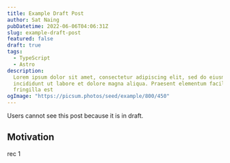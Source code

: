 ```yaml
---
title: Example Draft Post
author: Sat Naing
pubDatetime: 2022-06-06T04:06:31Z
slug: example-draft-post
featured: false
draft: true
tags:
  - TypeScript
  - Astro
description:
  Lorem ipsum dolor sit amet, consectetur adipiscing elit, sed do eiusmod tempor
  incididunt ut labore et dolore magna aliqua. Praesent elementum facilisis leo vel
  fringilla est
ogImage: "https://picsum.photos/seed/example/800/450"
---
```


Users cannot see this post because it is in draft.

## Motivation

rec 1
